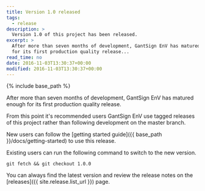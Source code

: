 ```yaml
---
title: Version 1.0 released
tags:
  - release
description: >
  Version 1.0 of this project has been released.
excerpt: >
  After more than seven months of development, GantSign EnV has matured enough
  for its first production quality release...
read_time: no
date: 2016-11-03T13:30:37+00:00
modified: 2016-11-03T13:30:37+00:00
---
```


{% include base_path %}

After more than seven months of development, GantSign EnV has matured enough for
its first production quality release.

From this point it's recommended users GantSign EnV use tagged releases of this
project rather than following development on the master branch.

New users can follow the
[getting started guide]({{ base_path }}/docs/getting-started) to use this
release.

Existing users can run the following command to switch to the new version.

```
git fetch && git checkout 1.0.0
```

You can always find the latest version and review the release notes on the
[releases]({{ site.release.list_url }}) page.
